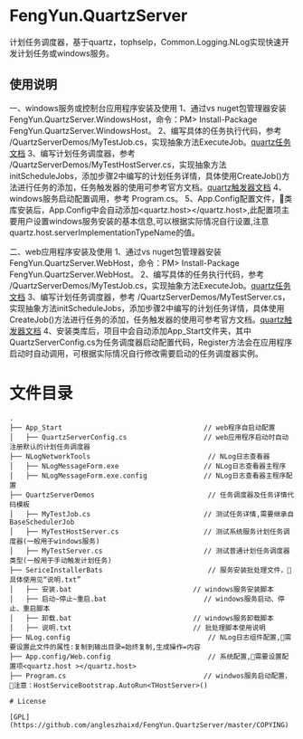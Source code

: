 ﻿# FengYun.QuartzServer

计划任务调度器，基于quartz，tophselp，Common.Logging.NLog实现快速开发计划任务或windows服务。


## 使用说明

一、windows服务或控制台应用程序安装及使用
1、通过vs nuget包管理器安装 FengYun.QuartzServer.WindowsHost，命令：PM> Install-Package FengYun.QuartzServer.WindowsHost。
2、编写具体的任务执行代码，参考 /QuartzServerDemos/MyTestJob.cs，实现抽象方法ExecuteJob。[quartz任务文档](https://www.quartz-scheduler.net/documentation/quartz-2.x/tutorial/more-about-jobs.html)
3、编写计划任务调度器，参考 /QuartzServerDemos/MyTestHostServer.cs，实现抽象方法initScheduleJobs，添加步骤2中编写的计划任务详情，具体使用CreateJob<TJob>()方法进行任务的添加，任务触发器的使用可参考官方文档。[quartz触发器文档](https://www.quartz-scheduler.net/documentation/quartz-2.x/tutorial/crontriggers.html)
4、windows服务启动配置调用，参考 Program.cs。
5、App.Config配置文件，🌹类库安装后，App.Config中会自动添加<quartz.host></quartz.host>,此配置项主要用户设置windows服务安装的基本信息,可以根据实际情况自行设置,注意quartz.host.serverImplementationTypeName的值。


二、web应用程序安装及使用
1、通过vs nuget包管理器安装 FengYun.QuartzServer.WebHost，命令：PM> Install-Package FengYun.QuartzServer.WebHost。
2、编写具体的任务执行代码，参考 /QuartzServerDemos/MyTestJob.cs，实现抽象方法ExecuteJob。[quartz任务文档](https://www.quartz-scheduler.net/documentation/quartz-2.x/tutorial/more-about-jobs.html)
3、编写计划任务调度器，参考 /QuartzServerDemos/MyTestServer.cs，实现抽象方法initScheduleJobs，添加步骤2中编写的计划任务详情，具体使用CreateJob<TJob>()方法进行任务的添加，任务触发器的使用可参考官方文档。[quartz触发器文档](https://www.quartz-scheduler.net/documentation/quartz-2.x/tutorial/crontriggers.html)
4、安装类库后，项目中会自动添加App_Start文件夹，其中QuartzServerConfig.cs为任务调度器启动配置代码，Register方法会在应用程序启动时自动调用，可根据实际情况自行修改需要启动的任务调度器实例。


# 文件目录

```
.
├── App_Start									// web程序自启动配置
│   ├── QuartzServerConfig.cs					// web应用程序启动时自动注册默认的计划任务调度器
├── NLogNetworkTools                             // NLog日志查看器
│   ├── NLogMessageForm.exe						// NLog日志查看器主程序
│   ├── NLogMessageForm.exe.config				// NLog日志查看器主程序配置
├── QuartzServerDemos                            // 任务调度器及任务详情代码模板
│   ├── MyTestJob.cs							// 测试任务详情,需要继承自BaseSchedulerJob
│   ├── MyTestHostServer.cs						// 测试系统服务计划任务调度器(一般用于windows服务)
│   ├── MyTestServer.cs							// 测试普通计划任务调度器类型(一般用于手动触发计划任务)
├── SericeInstallerBats                          // 服务安装批处理文件，🌹具体使用见“说明.txt”
│   ├── 安装.bat								// windows服务安装脚本
│   ├── 启动~停止~重启.bat						// windows服务启动、停止、重启脚本
│   ├── 卸载.bat								// windows服务卸载脚本
│   ├── 说明.txt								// 批处理脚本使用说明
├── NLog.config                                  // NLog日志组件配置,🌹需要设置此文件的属性:复制到输出目录=始终复制,生成操作=内容
├── App.config/Web.config                        // 系统配置,🌹需要设置配置项<quartz.host ></quartz.host>
├── Program.cs									// windwos服务启动配置，🌹注意：HostServiceBootstrap.AutoRun<THostServer>()

# License

[GPL](https://github.com/angleszhaixd/FengYun.QuartzServer/master/COPYING)

